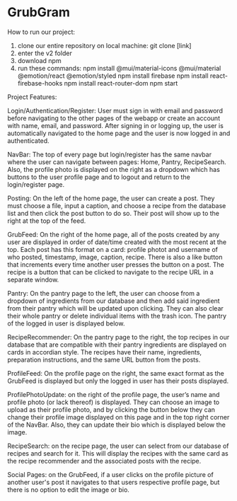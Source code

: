 # GrubGram

How to run our project:

1. clone our entire repository on local machine: git clone [link]
2. enter the v2 folder
3. download npm
4. run these commands: 
npm install @mui/material-icons @mui/material @emotion/react @emotion/styled 
npm install firebase 
npm install react-firebase-hooks 
npm install react-router-dom
npm start

Project Features:

Login/Authentication/Register: User must sign in with email and password before navigating to the other pages of the webapp or create an account with name, email, and password. After signing in or logging up, the user is automatically navigated to the home page and the user is now logged in and authenticated.

NavBar: The top of every page but login/register has the same navbar where the user can navigate between pages: Home, Pantry, RecipeSearch. Also, the profile photo is displayed on the right as a dropdown which has buttons to the user profile page and to logout and return to the login/register page.

Posting: On the left of the home page, the user can create a post. They must choose a file, input a caption, and choose a recipe from the database list and then click the post button to do so. Their post will show up to the right at the top of the feed.

GrubFeed: On the right of the home page, all of the posts created by any user are displayed in order of date/time created with the most recent at the top. Each post has this format on a card: profile photot and username of who posted, timestamp, image, caption, recipe. There is also a like button that increments every time another user presses the button on a post. The recipe is a button that can be clicked to navigate to the recipe URL in a separate window.

Pantry: On the pantry page to the left, the user can choose from a dropdown of ingredients from our database and then add said ingredient from their pantry which will be updated upon clicking. They can also clear their whole pantry or delete individual items with the trash icon. The pantry of the logged in user is displayed below.

RecipeRecommender: On the pantry page to the right, the top recipes in our database that are compatible with their pantry ingredients are displayed on cards in accordian style. The recipes have their name, ingredients, preparation instructions, and the same URL button from the posts.

ProfileFeed: On the profile page on the right, the same exact format as the GrubFeed is displayed but only the logged in user has their posts displayed.

ProfilePhotoUpdate: on the right of the profile page, the user’s name and profile photo (or lack thereof) is displayed. They can choose an image to upload as their profile photo, and by clicking the button below they can change their profile image displayed on this page and in the top right corner of the NavBar. Also, they can update their bio which is displayed below the image.

RecipeSearch: on the recipe page, the user can select from our database of recipes and search for it. This will display the recipes with the same card as the recipe recommender and the associated posts with the recipe.

Social Pages: on the GrubFeed, if a user clicks on the profile picture of another user's post it navigates to that users respective profile page, but there is no option to edit the image or bio.
